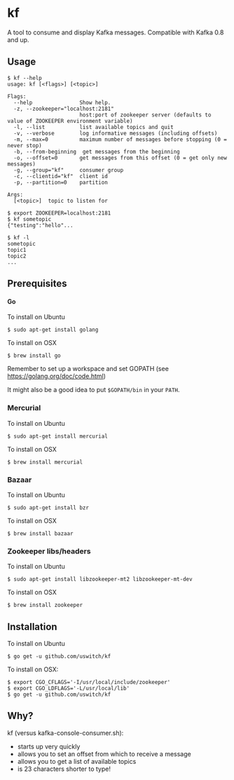 # kf

A tool to consume and display Kafka messages. Compatible with Kafka 0.8 and up.

## Usage

    $ kf --help
    usage: kf [<flags>] [<topic>]

    Flags:
      --help               Show help.
      -z, --zookeeper="localhost:2181"
                           host:port of zookeeper server (defaults to value of ZOOKEEPER environment variable)
      -l, --list           list available topics and quit
      -v, --verbose        log informative messages (including offsets)
      -m, --max=0          maximum number of messages before stopping (0 = never stop)
      -b, --from-beginning  get messages from the beginning
      -o, --offset=0       get messages from this offset (0 = get only new messages)
      -g, --group="kf"     consumer group
      -c, --clientid="kf"  client id
      -p, --partition=0    partition

    Args:
      [<topic>]  topic to listen for

    $ export ZOOKEEPER=localhost:2181
    $ kf sometopic
    {"testing":"hello"...

    $ kf -l
    sometopic
    topic1
    topic2
    ...

## Prerequisites

#### Go

To install on Ubuntu

    $ sudo apt-get install golang

To install on OSX

    $ brew install go

Remember to set up a workspace and set GOPATH (see https://golang.org/doc/code.html)

It might also be a good idea to put `$GOPATH/bin` in your `PATH`.

### Mercurial

To install on Ubuntu

    $ sudo apt-get install mercurial

To install on OSX

    $ brew install mercurial

### Bazaar

To install on Ubuntu

    $ sudo apt-get install bzr

To install on OSX

    $ brew install bazaar

### Zookeeper libs/headers

To install on Ubuntu

    $ sudo apt-get install libzookeeper-mt2 libzookeeper-mt-dev

To install on OSX

    $ brew install zookeeper

## Installation

To install on Ubuntu

    $ go get -u github.com/uswitch/kf

To install on OSX:

    $ export CGO_CFLAGS='-I/usr/local/include/zookeeper'
    $ export CGO_LDFLAGS='-L/usr/local/lib'
    $ go get -u github.com/uswitch/kf

## Why?

kf (versus kafka-console-consumer.sh):

* starts up very quickly
* allows you to set an offset from which to receive a message
* allows you to get a list of available topics
* is 23 characters shorter to type!
